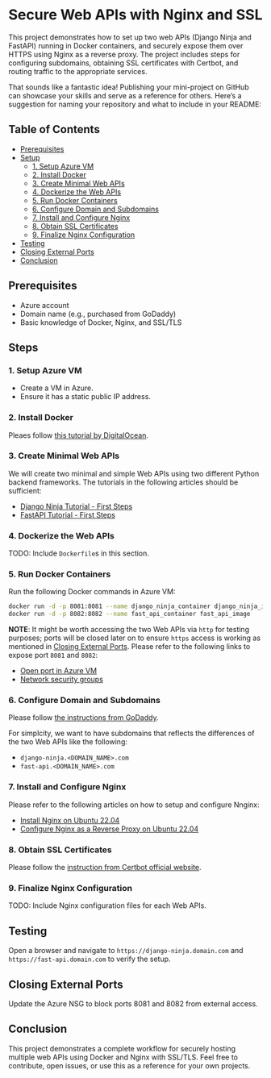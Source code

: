 # Secure Web APIs with Nginx and SSL
This project demonstrates how to set up two web APIs (Django Ninja and FastAPI) running in Docker containers, and securely expose them over HTTPS using Nginx as a reverse proxy. The project includes steps for configuring subdomains, obtaining SSL certificates with Certbot, and routing traffic to the appropriate services.

That sounds like a fantastic idea! Publishing your mini-project on GitHub can showcase your skills and serve as a reference for others. Here’s a suggestion for naming your repository and what to include in your README:


## Table of Contents
- [Prerequisites](#prerequisites)
- [Setup](#setup)
  - [1. Setup Azure VM](#1-setup-azure-vm)
  - [2. Install Docker](#2-install-docker)
  - [3. Create Minimal Web APIs](#3-create-minimal-web-apis)
  - [4. Dockerize the Web APIs](#4-dockerize-the-web-apis)
  - [5. Run Docker Containers](#5-run-docker-containers)
  - [6. Configure Domain and Subdomains](#6-configure-domain-and-subdomains)
  - [7. Install and Configure Nginx](#7-install-and-configure-nginx)
  - [8. Obtain SSL Certificates](#8-obtain-ssl-certificates)
  - [9. Finalize Nginx Configuration](#9-finalize-nginx-configuration)
- [Testing](#testing)
- [Closing External Ports](#closing-external-ports)
- [Conclusion](#conclusion)


## Prerequisites
- Azure account
- Domain name (e.g., purchased from GoDaddy)
- Basic knowledge of Docker, Nginx, and SSL/TLS

## Steps

### 1. Setup Azure VM
- Create a VM in Azure.
- Ensure it has a static public IP address.


### 2. Install Docker

Pleaes follow [this tutorial by DigitalOcean](https://www.digitalocean.com/community/tutorials/how-to-install-and-use-docker-on-ubuntu-22-04).

### 3. Create Minimal Web APIs

We will create two minimal and simple Web APIs using two different Python backend frameworks. The tutorials in the following articles should be sufficient:

- [Django Ninja Tutorial - First Steps](https://django-ninja.dev/tutorial/)
- [FastAPI Tutorial - First Steps](https://fastapi.tiangolo.com/tutorial/first-steps/)

### 4. Dockerize the Web APIs

TODO: Include `Dockerfile`s in this section.

### 5. Run Docker Containers

Run the following Docker commands in Azure VM:

```bash
docker run -d -p 8081:8081 --name django_ninja_container django_ninja_image
docker run -d -p 8082:8082 --name fast_api_container fast_api_image
```

**NOTE**: It might be worth accessing the two Web APIs via `http` for testing purposes; ports will be closed later on to ensure `https` access is working as mentioned in [Closing External Ports](#closing-external-ports). Please refer to the following links to expose port `8081` and `8082`:

- [Open port in Azure VM](https://learn.microsoft.com/en-us/answers/questions/1190066/how-can-i-open-a-port-in-azure-so-that-a-constant)
- [Network security groups](https://learn.microsoft.com/en-us/azure/virtual-network/network-security-groups-overview)


### 6. Configure Domain and Subdomains

Please follow [the instructions from GoDaddy](https://au.godaddy.com/help/add-a-subdomain-4080).

For simplcity, we want to have subdomains that reflects the differences of the two Web APIs like the following:

- `django-ninja.<DOMAIN_NAME>.com`
- `fast-api.<DOMAIN_NAME>.com`

### 7. Install and Configure Nginx
Please refer to the following articles on how to setup and configure Nnginx:

- [Install Nginx on Ubuntu 22.04](https://www.digitalocean.com/community/tutorials/how-to-install-nginx-on-ubuntu-22-04)
- [Configure Nginx as a Reverse Proxy on Ubuntu 22.04](https://www.digitalocean.com/community/tutorials/how-to-configure-nginx-as-a-reverse-proxy-on-ubuntu-22-04)

### 8. Obtain SSL Certificates

Please follow the [instruction from Certbot official website](https://certbot.eff.org/instructions?ws=nginx&os=ubuntufocal).

### 9. Finalize Nginx Configuration
TODO: Include Nginx configuration files for each Web APIs.


## Testing
Open a browser and navigate to `https://django-ninja.domain.com` and `https://fast-api.domain.com` to verify the setup.


## Closing External Ports

Update the Azure NSG to block ports 8081 and 8082 from external access.


## Conclusion
This project demonstrates a complete workflow for securely hosting multiple web APIs using Docker and Nginx with SSL/TLS. Feel free to contribute, open issues, or use this as a reference for your own projects.
